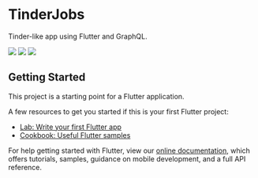 # TinderJobs

Tinder-like app using Flutter and GraphQL.

![](https://i.imgur.com/ffRisiL.png)
![](https://i.imgur.com/0o5ZSuJ.png)
![](https://i.imgur.com/bzAhLKC.png)

## Getting Started

This project is a starting point for a Flutter application.

A few resources to get you started if this is your first Flutter project:

- [Lab: Write your first Flutter app](https://flutter.dev/docs/get-started/codelab)
- [Cookbook: Useful Flutter samples](https://flutter.dev/docs/cookbook)

For help getting started with Flutter, view our 
[online documentation](https://flutter.dev/docs), which offers tutorials, 
samples, guidance on mobile development, and a full API reference.
